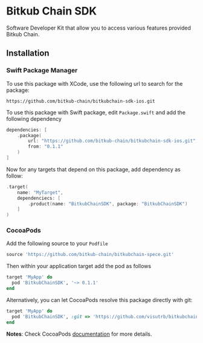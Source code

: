 # Bitkub Chain SDK
Software Developer Kit that allow you to access various features provided Bitkub Chain.

## Installation 

### Swift Package Manager
To use this package with XCode, use the following url to search for the package:

```
https://github.com/bitkub-chain/bitkubchain-sdk-ios.git
```

To use this package with Swift package, edit `Package.swift` and add the following dependency
```swift
dependencies: [
    .package(
        url: "https://github.com/bitkub-chain/bitkubchain-sdk-ios.git", 
        from: "0.1.1"
    )
]
```

Now for any targets that depend on this package, add dependency as follow:
```swift
.target(
    name: "MyTarget",
    dependenciecs: [
        .product(name: "BitkubChainSDK", package: "BitkubChainSDK")
    ]
)
```

### CocoaPods
Add the following source to your `Podfile`
```ruby
source 'https://github.com/bitkub-chain/bitkubchain-spece.git'
```

Then within your application target add the pod as follows
```ruby
target 'MyApp' do 
  pod 'BitkubChainSDK', '~> 0.1.1'
end
```

Alternatively, you can let CocoaPods resolve this package directly with git:
```ruby
target 'MyApp' do
  pod 'BitkubChainSDK', :git => 'https://github.com/visutrb/bitkubchain-sdk-ios', :branch => 'main'
end
```
**Notes**: Check CocoaPods [documentation](https://guides.cocoapods.org/using/the-podfile.html) for more details.